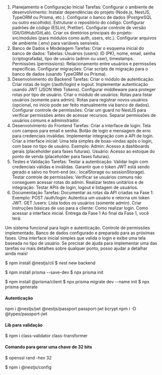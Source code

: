 1. Planejamento e Configuração Inicial
Tarefas:
Configurar o ambiente de desenvolvimento:
Instalar dependências do projeto (Node.js, NestJS, TypeORM ou Prisma, etc.).
Configurar o banco de dados (PostgreSQL ou outro escolhido).
Estruturar o repositório do código:
Configurar padrões de código (ESLint, Prettier).
Configurar controle de versão (Git/GitHub/GitLab).
Criar os diretórios principais do projeto:
src/modules (para módulos como auth, users, etc.).
Configurar arquivos de ambiente (.env) para variáveis sensíveis.
2. Banco de Dados e Modelagem
Tarefas:
Criar o esquema inicial do banco de dados:
Tabelas:
Usuários (users):
ID (PK), nome, email, senha (criptografada), tipo de usuário (admin ou user), timestamps.
Permissões (permissions):
Relacionamento entre usuários e permissões específicas.
Configurar migrações:
Criar scripts de migração para o banco de dados (usando TypeORM ou Prisma).
3. Desenvolvimento do Backend
Tarefas:
Criar o módulo de autenticação:
Criar rotas de login (/auth/login) e logout.
Implementar autenticação usando JWT (JSON Web Tokens).
Configurar middleware para proteger rotas por tipo de usuário.
Criar o módulo de usuários:
Rotas para listar usuários (somente para admin).
Rotas para registrar novos usuários (opcional, no início pode ser feito manualmente via banco de dados).
Configurar controle de permissões:
Criar um guard no NestJS para verificar permissões antes de acessar recursos.
Separar permissões de usuários comuns e administrador.
4. Desenvolvimento do Frontend
Tarefas:
Criar a interface de login:
Tela com campos para email e senha.
Botão de login e mensagem de erro para credenciais inválidas.
Implementar integração com a API de login.
Criar a interface inicial:
Uma tela simples de boas-vindas após o login, com base no tipo de usuário.
Exemplo:
Admin: Acesso a dashboards gerais (placeholder para fases futuras).
Usuário: Acesso ao estoque do ponto de venda (placeholder para fases futuras).
5. Testes e Validação
Tarefas:
Testar a autenticação:
Validar login com credenciais válidas e inválidas.
Garantir que o token JWT está sendo gerado e salvo no front-end (ex.: localStorage ou sessionStorage).
Testar controle de permissões:
Verificar se usuários comuns não conseguem acessar rotas do admin.
Realizar testes unitários e de integração:
Testar APIs de login, logout e listagem de usuários.
6. Documentação
Tarefas:
Documentar as rotas da API criadas na Fase 1:
Exemplo:
POST /auth/login: Autentica um usuário e retorna um token JWT.
GET /users: Lista todos os usuários (somente admin).
Criar instruções básicas de uso para a cliente:
Como realizar login.
Como acessar a interface inicial.
Entrega da Fase 1
Ao final da Fase 1, você terá:

Um sistema funcional para login e autenticação.
Controle de permissões implementado.
Banco de dados configurado e preparado para as próximas fases.
Uma interface inicial simples que valida o login e exibe uma tela baseada no tipo de usuário.
Se precisar de ajuda para implementar uma das tarefas ou mais detalhes sobre qualquer ponto, posso ajudar a detalhar ainda mais!

$ npm install @nestjs/cli
$ nest new backend

$ npm install prisma --save-dev
$ npx prisma init

$ npm install @prisma/client
$ npx prisma migrate dev --name init
$ npx prisma generate

#### Autenticação

npm i @nestjs/jwt @nestjs/passport passport-jwt bcrypt
npm i -D @types/passport-jwt

#### Lib para validação
$ npm i class-validator class-transformer

#### Comando para gerar uma chave de 32 bits
$ openssl rand -hex 32

$ npm i @nestjs/config

